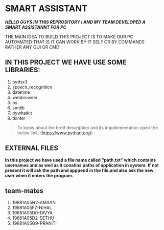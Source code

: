 # SMART ASSISTANT

***HELLO GUYS IN THIS REPROSITORY I AND MY TEAM DEVELOPED A SMART ASSISTANNT FOR PC***

THE MAIN IDEA TO BUILD THIS PROJECT IS TO MAKE OUR PC AUTOMATED THAT IS IT CAN WORK BY IT SELF OR BY COMMANDS RATHER ANY GUI OR CMD

## IN THIS PROJECT WE HAVE USE SOME LIBRARIES:
 1. pyttsx3
 2. speech_recognition
 3. datetime
 4. webbrowser
 5. os
 6. smtlib
 7. pywhatkit
 8. tkinter

>To know about the breif description and its impplementation open the below link:
(https://www.python.org/)

## EXTERNAL FILES
 **In this project we have used a file name called "path.txt" which contains usernames and as well as it conatins paths of application in system.**
**If not present it will ask the path and apppend in the file.and also ask the new user when it enters the program.**

## team-mates
   1. 19881A05H2-AMAAN
   2. 19881A05F7-NIHAL
   3. 19881A05D0-DIVYA
   4. 19881A05D2-SETHU
   5. 19881A05G9-PRANITI

